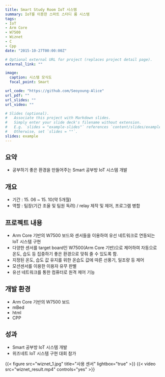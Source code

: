 ```yaml
---
title: Smart Study Room IoT 시스템
summary: IoT를 이용한 스마트 스터디 룸 시스템
tags:
- IoT
- Arm Core
- W7500
- Wiznet
- C
- Cpp
date: "2015-10-27T00:00:00Z"

# Optional external URL for project (replaces project detail page).
external_link: ""

image:
  caption: 시스템 모식도
  focal_point: Smart

url_code: "https://github.com/Seoyoung-Alice"
url_pdf: ""
url_slides: ""
url_video: ""

# Slides (optional).
#   Associate this project with Markdown slides.
#   Simply enter your slide deck's filename without extension.
#   E.g. `slides = "example-slides"` references `content/slides/example-slides.md`.
#   Otherwise, set `slides = ""`.
slides: example
---
```


##	요약
- 공부하기 좋은 환경을 만들어주는 Smart 공부방 IoT 시스템 개발

##	개요
- 기간 : 15. 06 ~ 15. 10(약 5개월)
- 역할 : 팀장(기간 조율 및 팀원 독려) / relay 제작 및 제어, 프로그램 병합

##	프로젝트 내용
- Arm Core 기반의 W7500 보드와 센서들을 이용하여 유선 네트워크로 연동되는 IoT 시스템 구현
- 다양한 센서를 target board인 W7500(Arm Core 기반)으로 제어하여 자동으로 온도, 습도 등 집중하기 좋은 환경으로 맞춰 줄 수 있도록 함.
- 지정된 온도, 습도 값 유지를 위한 온습도 값에 따른 선풍기, 일조량 등 제어
- 모션센서를 이용한 이용자 유무 판별
- 유선 네트워크를 통한 컴퓨터로 원격 제어 기능

##	개발 환경
- Arm Core 기반의 W7500 보드
- mBed
- html
- CPP

##	성과
- Smart 공부방 IoT 시스템 개발
- 위즈네트 IoT 시스템 구현 대회 참가

{{< figure src="wiznet_1.jpg" title="사용 센서" lightbox="true" >}}
{{< video src="wiznet_result.mp4" controls="yes" >}}